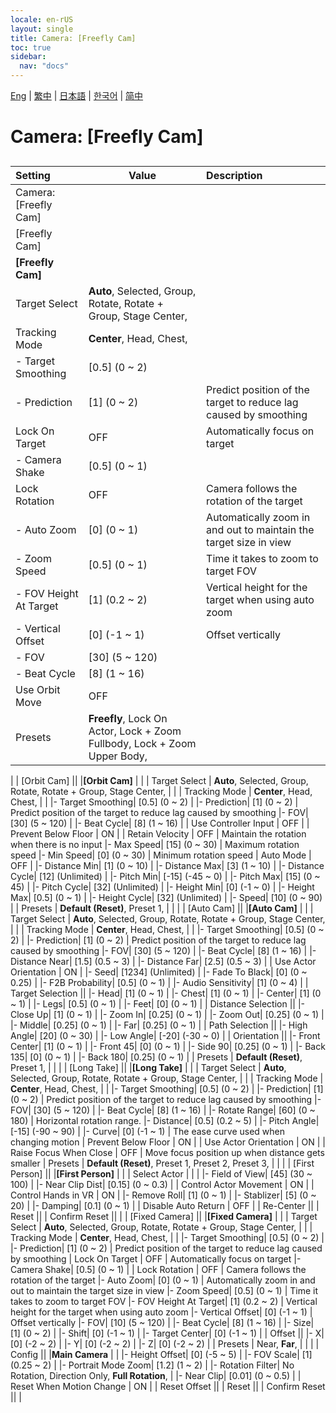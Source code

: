 ```yaml
---
locale: en-rUS
layout: single
title: Camera: [Freefly Cam]
toc: true
sidebar:
  nav: "docs"
---
```

[Eng](/dancexr/menu/2025.4/scene/motion_select.md) | [繁中](/tw/dancexr/menu/2025.4/scene/motion_select.md) | [日本語](/jp/dancexr/menu/2025.4/scene/motion_select.md) | [한국어](/kr/dancexr/menu/2025.4/scene/motion_select.md) | [简中](/zh/dancexr/menu/2025.4/scene/motion_select.md)
# Camera: [Freefly Cam]
## 
| Setting | Value | Description |
| :--- | --- | :--- |
| Camera: [Freefly Cam] || 
| [Freefly Cam] || 
|**[Freefly Cam]** | | 
| Target Select |  **Auto**,  Selected,  Group,  Rotate,  Rotate + Group,  Stage Center,  |  |
| Tracking Mode |  **Center**,  Head,  Chest,  |  |
|- Target Smoothing| [0.5] (0 ~ 2) | 
|- Prediction| [1] (0 ~ 2) | Predict position of the target to reduce lag caused by smoothing
| Lock On Target | OFF | Automatically focus on target
|- Camera Shake| [0.5] (0 ~ 1) | 
| Lock Rotation | OFF | Camera follows the rotation of the target
|- Auto Zoom| [0] (0 ~ 1) | Automatically zoom in and out to maintain the target size in view
|- Zoom Speed| [0.5] (0 ~ 1) | Time it takes to zoom to target FOV
|- FOV Height At Target| [1] (0.2 ~ 2) | Vertical height for the target when using auto zoom
|- Vertical Offset| [0] (-1 ~ 1) | Offset vertically
|- FOV| [30] (5 ~ 120) | 
|- Beat Cycle| [8] (1 ~ 16) | 
| Use Orbit Move | OFF | 
| Presets |  **Freefly**,  Lock On Actor,  Lock + Zoom Fullbody,  Lock + Zoom Upper Body,  |  |
|
| [Orbit Cam] || 
|**[Orbit Cam]** | | 
| Target Select |  **Auto**,  Selected,  Group,  Rotate,  Rotate + Group,  Stage Center,  |  |
| Tracking Mode |  **Center**,  Head,  Chest,  |  |
|- Target Smoothing| [0.5] (0 ~ 2) | 
|- Prediction| [1] (0 ~ 2) | Predict position of the target to reduce lag caused by smoothing
|- FOV| [30] (5 ~ 120) | 
|- Beat Cycle| [8] (1 ~ 16) | 
| Use Controller Input | OFF | 
| Prevent Below Floor | ON | 
| Retain Velocity | OFF | Maintain the rotation when there is no input
|- Max Speed| [15] (0 ~ 30) | Maximum rotation speed
|- Min Speed| [0] (0 ~ 30) | Minimum rotation speed
| Auto Mode | OFF | 
|- Distance Min| [1] (0 ~ 10) | 
|- Distance Max| [3] (1 ~ 10) | 
|- Distance Cycle| [12] (Unlimited) | 
|- Pitch Min| [-15] (-45 ~ 0) | 
|- Pitch Max| [15] (0 ~ 45) | 
|- Pitch Cycle| [32] (Unlimited) | 
|- Height Min| [0] (-1 ~ 0) | 
|- Height Max| [0.5] (0 ~ 1) | 
|- Height Cycle| [32] (Unlimited) | 
|- Speed| [10] (0 ~ 90) | 
| Presets |  **Default (Reset)**,  Preset 1,  |  |
|
| [Auto Cam] || 
|**[Auto Cam]** | | 
| Target Select |  **Auto**,  Selected,  Group,  Rotate,  Rotate + Group,  Stage Center,  |  |
| Tracking Mode |  **Center**,  Head,  Chest,  |  |
|- Target Smoothing| [0.5] (0 ~ 2) | 
|- Prediction| [1] (0 ~ 2) | Predict position of the target to reduce lag caused by smoothing
|- FOV| [30] (5 ~ 120) | 
|- Beat Cycle| [8] (1 ~ 16) | 
|- Distance Near| [1.5] (0.5 ~ 3) | 
|- Distance Far| [2.5] (0.5 ~ 3) | 
| Use Actor Orientation | ON | 
|- Seed| [1234] (Unlimited) | 
|- Fade To Black| [0] (0 ~ 0.25) | 
|- F2B Probability| [0.5] (0 ~ 1) | 
|- Audio Sensitivity| [1] (0 ~ 4) | 
| Target Selection || 
|- Head| [1] (0 ~ 1) | 
|- Chest| [1] (0 ~ 1) | 
|- Center| [1] (0 ~ 1) | 
|- Legs| [0.5] (0 ~ 1) | 
|- Feet| [0] (0 ~ 1) | 
| Distance Selection || 
|- Close Up| [1] (0 ~ 1) | 
|- Zoom In| [0.25] (0 ~ 1) | 
|- Zoom Out| [0.25] (0 ~ 1) | 
|- Middle| [0.25] (0 ~ 1) | 
|- Far| [0.25] (0 ~ 1) | 
| Path Selection || 
|- High Angle| [20] (0 ~ 30) | 
|- Low Angle| [-20] (-30 ~ 0) | 
| Orientation || 
|- Front Center| [1] (0 ~ 1) | 
|- Front 45| [0] (0 ~ 1) | 
|- Side 90| [0.25] (0 ~ 1) | 
|- Back 135| [0] (0 ~ 1) | 
|- Back 180| [0.25] (0 ~ 1) | 
| Presets |  **Default (Reset)**,  Preset 1,  |  |
|
| [Long Take] || 
|**[Long Take]** | | 
| Target Select |  **Auto**,  Selected,  Group,  Rotate,  Rotate + Group,  Stage Center,  |  |
| Tracking Mode |  **Center**,  Head,  Chest,  |  |
|- Target Smoothing| [0.5] (0 ~ 2) | 
|- Prediction| [1] (0 ~ 2) | Predict position of the target to reduce lag caused by smoothing
|- FOV| [30] (5 ~ 120) | 
|- Beat Cycle| [8] (1 ~ 16) | 
|- Rotate Range| [60] (0 ~ 180) | Horizontal rotation range.
|- Distance| [0.5] (0.2 ~ 5) | 
|- Pitch Angle| [-15] (-90 ~ 90) | 
|- Curve| [0] (-1 ~ 1) | The ease curve used when changing motion
| Prevent Below Floor | ON | 
| Use Actor Orientation | ON | 
| Raise Focus When Close | OFF | Move focus position up when distance gets smaller
| Presets |  **Default (Reset)**,  Preset 1,  Preset 2,  Preset 3,  |  |
|
| [First Person] || 
|**[First Person]** | | 
| Select Actor |  |  |
|- Field of View| [45] (30 ~ 100) | 
|- Near Clip Dist| [0.15] (0 ~ 0.3) | 
| Control Actor Movement | ON | 
| Control Hands in VR | ON | 
|- Remove Roll| [1] (0 ~ 1) | 
|- Stablizer| [5] (0 ~ 20) | 
|- Damping| [0.1] (0 ~ 1) | 
| Disable Auto Return | OFF | 
| Re-Center || 
| Reset || 
| Confirm Reset || 
|
| [Fixed Camera] || 
|**[Fixed Camera]** | | 
| Target Select |  **Auto**,  Selected,  Group,  Rotate,  Rotate + Group,  Stage Center,  |  |
| Tracking Mode |  **Center**,  Head,  Chest,  |  |
|- Target Smoothing| [0.5] (0 ~ 2) | 
|- Prediction| [1] (0 ~ 2) | Predict position of the target to reduce lag caused by smoothing
| Lock On Target | OFF | Automatically focus on target
|- Camera Shake| [0.5] (0 ~ 1) | 
| Lock Rotation | OFF | Camera follows the rotation of the target
|- Auto Zoom| [0] (0 ~ 1) | Automatically zoom in and out to maintain the target size in view
|- Zoom Speed| [0.5] (0 ~ 1) | Time it takes to zoom to target FOV
|- FOV Height At Target| [1] (0.2 ~ 2) | Vertical height for the target when using auto zoom
|- Vertical Offset| [0] (-1 ~ 1) | Offset vertically
|- FOV| [10] (5 ~ 120) | 
|- Beat Cycle| [8] (1 ~ 16) | 
|- Size| [1] (0 ~ 2) | 
|- Shift| [0] (-1 ~ 1) | 
|- Target Center| [0] (-1 ~ 1) | 
| Offset || 
|- X| [0] (-2 ~ 2) | 
|- Y| [0] (-2 ~ 2) | 
|- Z| [0] (-2 ~ 2) | 
| Presets |  Near,  **Far**,  |  |
|
| Config || 
|**Main Camera** | | 
|- Height Offset| [0] (-5 ~ 5) | 
|- FOV Scale| [1] (0.25 ~ 2) | 
|- Portrait Mode Zoom| [1.2] (1 ~ 2) | 
|- Rotation Filter|  No Rotation,  Direction Only,  **Full Rotation**,  | 
|- Near Clip| [0.01] (0 ~ 0.5) | 
| Reset When Motion Change | ON | 
| Reset Offset || 
| Reset || 
| Confirm Reset || 
|
